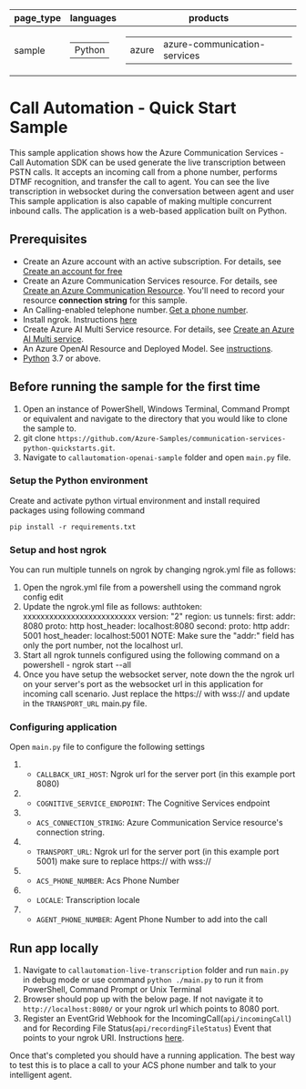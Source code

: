 |page_type| languages                               |products
|---|-----------------------------------------|---|
|sample| <table><tr><td>Python</tr></td></table> |<table><tr><td>azure</td><td>azure-communication-services</td></tr></table>|

# Call Automation - Quick Start Sample

This sample application shows how the Azure Communication Services  - Call Automation SDK can be used generate the live transcription between PSTN calls. 
It accepts an incoming call from a phone number, performs DTMF recognition, and transfer the call to agent. You can see the live transcription in websocket during the conversation between agent and user
This sample application is also capable of making multiple concurrent inbound calls. The application is a web-based application built on Python.

## Prerequisites

- Create an Azure account with an active subscription. For details, see [Create an account for free](https://azure.microsoft.com/free/)
- Create an Azure Communication Services resource. For details, see [Create an Azure Communication Resource](https://docs.microsoft.com/azure/communication-services/quickstarts/create-communication-resource). You'll need to record your resource **connection string** for this sample.
- An Calling-enabled telephone number. [Get a phone number](https://learn.microsoft.com/en-us/azure/communication-services/quickstarts/telephony/get-phone-number?tabs=windows&pivots=platform-azp).
- Install ngrok. Instructions [here](https://ngrok.com/)
- Create Azure AI Multi Service resource. For details, see [Create an Azure AI Multi service](https://learn.microsoft.com/en-us/azure/cognitive-services/cognitive-services-apis-create-account).
- An Azure OpenAI Resource and Deployed Model. See [instructions](https://learn.microsoft.com/en-us/azure/cognitive-services/openai/how-to/create-resource?pivots=web-portal).
- [Python](https://www.python.org/downloads/) 3.7 or above.

## Before running the sample for the first time

1. Open an instance of PowerShell, Windows Terminal, Command Prompt or equivalent and navigate to the directory that you would like to clone the sample to.
2. git clone `https://github.com/Azure-Samples/communication-services-python-quickstarts.git`.
3. Navigate to `callautomation-openai-sample` folder and open `main.py` file.

### Setup the Python environment

Create and activate python virtual environment and install required packages using following command 
```
pip install -r requirements.txt
```

### Setup and host ngrok

You can run multiple tunnels on ngrok by changing ngrok.yml file as follows:

1. Open the ngrok.yml file from a powershell using the command ngrok config edit
2. Update the ngrok.yml file as follows:
    authtoken: xxxxxxxxxxxxxxxxxxxxxxxxxx
    version: "2"
    region: us
    tunnels:
    first:
        addr: 8080
        proto: http 
        host_header: localhost:8080
    second:
        proto: http
        addr: 5001
        host_header: localhost:5001
NOTE: Make sure the "addr:" field has only the port number, not the localhost url.
3. Start all ngrok tunnels configured using the following command on a powershell - ngrok start --all
4. Once you have setup the websocket server, note down the the ngrok url on your server's port as the websocket url in this application for incoming call scenario. Just replace the https:// with wss:// and update in the `TRANSPORT_URL` main.py file.

### Configuring application

Open `main.py` file to configure the following settings

1. - `CALLBACK_URI_HOST`: Ngrok url for the server port (in this example port 8080)
2. - `COGNITIVE_SERVICE_ENDPOINT`: The Cognitive Services endpoint
3. - `ACS_CONNECTION_STRING`: Azure Communication Service resource's connection string.
4. - `TRANSPORT_URL`: Ngrok url for the server port (in this example port 5001) make sure to replace https:// with wss://
5. - `ACS_PHONE_NUMBER`: Acs Phone Number
6. - `LOCALE`: Transcription locale
6. - `AGENT_PHONE_NUMBER`: Agent Phone Number to add into the call

## Run app locally

1. Navigate to `callautomation-live-transcription` folder and run `main.py` in debug mode or use command `python ./main.py` to run it from PowerShell, Command Prompt or Unix Terminal
2. Browser should pop up with the below page. If not navigate it to `http://localhost:8080/` or your ngrok url which points to 8080 port.
3. Register an EventGrid Webhook for the IncomingCall(`api/incomingCall`) and for Recording File Status(`api/recordingFileStatus`) Event that points to your ngrok URI. Instructions [here](https://learn.microsoft.com/en-us/azure/communication-services/concepts/call-automation/incoming-call-notification).

Once that's completed you should have a running application. The best way to test this is to place a call to your ACS phone number and talk to your intelligent agent.
